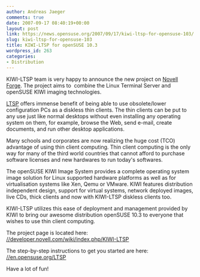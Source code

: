 ```yaml
---
author: Andreas Jaeger
comments: true
date: 2007-09-17 08:40:19+00:00
layout: post
link: https://news.opensuse.org/2007/09/17/kiwi-ltsp-for-opensuse-103/
slug: kiwi-ltsp-for-opensuse-103
title: KIWI-LTSP for openSUSE 10.3
wordpress_id: 263
categories:
- Distribution
---
```


KIWI-LTSP team is very happy to announce the new project on [Novell Forge](//developer.novell.com/wiki/index.php/Developer_Home). The project aims to  combine the Linux Terminal Server and openSUSE KIWI imaging technologies.

[LTSP](//www.ltsp.org) offers immense benefit of being able to use obsolete/lower configuration PCs as a diskless thin clients. The thin clients can be put to any use just like normal desktops without even installing any operating system on them, for example, browse the Web, send e-mail, create documents, and run other desktop applications.

Many schools and corporates are now realizing the huge cost (TCO) advantage of using thin client computing. Thin client computing is the only way for many of the third world countries that cannot afford to purchase software licenses and new hardwares to run today's softwares.

The openSUSE KIWI Image System provides a complete operating system image solution for Linux supported hardware platforms as well as for virtualisation systems like Xen, Qemu or VMware. KIWI features distribution independent design, support for virtual systems, network deployed images, live CDs, thick clients and now with KIWI-LTSP diskless clients too.

KIWI-LTSP utilizes this ease of deployment and management provided by KIWI to bring our awesome distribution openSUSE 10.3 to everyone that wishes to use thin client computing.

The project page is located here:
[//developer.novell.com/wiki/index.php/KIWI-LTSP](//developer.novell.com/wiki/index.php/KIWI-LTSP)

The step-by-step instructions to get you started are here:
[//en.opensuse.org/LTSP](//en.opensuse.org/LTSP)

Have a lot of fun!

